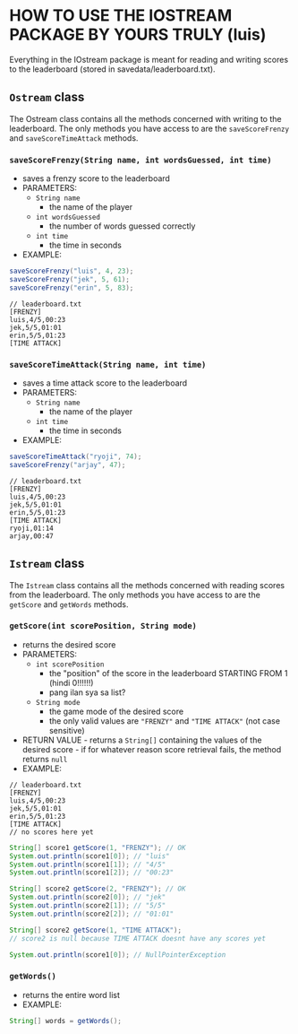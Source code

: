 # HOW TO USE THE IOSTREAM PACKAGE BY YOURS TRULY (luis)
Everything in the IOstream package is meant for reading and writing scores to the leaderboard (stored in savedata/leaderboard.txt). 
## `Ostream` class
The Ostream class contains all the methods concerned with writing to the leaderboard. The only methods you have access to are the `saveScoreFrenzy` and `saveScoreTimeAttack` methods.
### `saveScoreFrenzy(String name, int wordsGuessed, int time)`
* saves a frenzy score to the leaderboard
* PARAMETERS:
	* `String name`
		* the name of the player
	* `int wordsGuessed`
		* the number of words guessed correctly
	* `int time`
		* the time in seconds
* EXAMPLE:
```java
saveScoreFrenzy("luis", 4, 23);
saveScoreFrenzy("jek", 5, 61);
saveScoreFrenzy("erin", 5, 83);
```
```
// leaderboard.txt
[FRENZY]
luis,4/5,00:23
jek,5/5,01:01
erin,5/5,01:23
[TIME ATTACK]
```
### `saveScoreTimeAttack(String name, int time)`
* saves a time attack score to the leaderboard
* PARAMETERS:
	* `String name`
		* the name of the player
	* `int time`
		* the time in seconds
* EXAMPLE:
```java
saveScoreTimeAttack("ryoji", 74);
saveScoreFrenzy("arjay", 47);
```
```
// leaderboard.txt
[FRENZY]
luis,4/5,00:23
jek,5/5,01:01
erin,5/5,01:23
[TIME ATTACK]
ryoji,01:14
arjay,00:47
```
## `Istream` class
The `Istream` class contains all the methods concerned with reading scores from the leaderboard. The only methods you have access to are the `getScore` and `getWords` methods.
### `getScore(int scorePosition, String mode)`
* returns the desired score
* PARAMETERS:
	* `int scorePosition`
		* the "position" of the score in the leaderboard STARTING FROM 1 (hindi 0!!!!!!)
		* pang ilan sya sa list?
	* `String mode`
		* the game mode of the desired score
		* the only valid values are `"FRENZY"` and `"TIME ATTACK"` (not case sensitive)
* RETURN VALUE
		- returns a `String[]` containing the values of the desired score
		- if for whatever reason score retrieval fails, the method returns `null`		
* EXAMPLE:
```
// leaderboard.txt
[FRENZY]
luis,4/5,00:23
jek,5/5,01:01
erin,5/5,01:23
[TIME ATTACK]
// no scores here yet
```
```java
String[] score1 getScore(1, "FRENZY"); // OK
System.out.println(score1[0]); // "luis"
System.out.println(score1[1]); // "4/5"
System.out.println(score1[2]); // "00:23"

String[] score2 getScore(2, "FRENZY"); // OK
System.out.println(score2[0]); // "jek"
System.out.println(score2[1]); // "5/5"
System.out.println(score2[2]); // "01:01"

String[] score2 getScore(1, "TIME ATTACK"); 
// score2 is null because TIME ATTACK doesnt have any scores yet

System.out.println(score1[0]); // NullPointerException
```
### `getWords()`
* returns the entire word list
* EXAMPLE:
```java
String[] words = getWords();
```